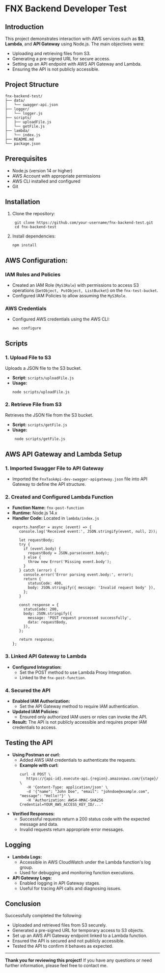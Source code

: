 # FNX Backend Developer Test
## Introduction
This project demonstrates interaction with AWS services such as **S3**, **Lambda**, and **API Gateway** using Node.js. The main objectives were:
- Uploading and retrieving files from S3.
- Generating a pre-signed URL for secure access.
- Setting up an API endpoint with AWS API Gateway and Lambda.
- Ensuring the API is not publicly accessible.

## Project Structure
```
fnx-backend-test/
├── data/
│   └── swagger-api.json
├── logger/
│   └── logger.js
├── scripts/
│   ├── uploadFile.js
│   └── getFile.js
├── lambda/
│   └── index.js
├── README.md
└── package.json
```

## Prerequisites
- Node.js (version 14 or higher)
- AWS Account with appropriate permissions
- AWS CLI installed and configured
- Git

## Installation
1. Clone the repository:
   ```
    git clone https://github.com/your-username/fnx-backend-test.git
    cd fnx-backend-test
    ```
2. Install dependencies:
   ```
   npm install
   ```

## AWS Configuration:
### IAM Roles and Policies
- Created an IAM Role (`MyS3Role`) with permissions to access S3 operations (`GetObject, PutObject, ListBucket`) on the `fnx-test-bucket`.
- Configured IAM Policies to allow assuming the `MyS3Role`.
### AWS Credentials
- Configured AWS credentials using the AWS CLI:
  ```
  aws configure
  ```

## Scripts
### 1. Upload File to S3
Uploads a JSON file to the S3 bucket.
- **Script:** `scripts/uploadFile.js`
- **Usage:**
  ```
  node scripts/uploadFile.js
  ```
### 2. Retrieve File from S3
Retrieves the JSON file from the S3 bucket.
- **Script:** `scripts/getFile.js`
- **Usage:**
  ```
   node scripts/getFile.js
  ```

## AWS API Gateway and Lambda Setup
### 1. Imported Swagger File to API Gateway
- Imported the `FnxTaskApi-dev-swagger-apigateway.json` file into API Gateway to define the API structure.
### 2. Created and Configured Lambda Function
- **Function Name:** `fnx-post-function`
- **Runtime:** Node.js 14.x
- **Handler Code:** Located in `lambda/index.js`
  ```
  exports.handler = async (event) => {
     console.log('Received event:', JSON.stringify(event, null, 2));

     let requestBody;
     try {
       if (event.body) {
         requestBody = JSON.parse(event.body);
       } else {
         throw new Error('Missing event.body');
       }
     } catch (error) {
       console.error('Error parsing event.body:', error);
       return {
         statusCode: 400,
         body: JSON.stringify({ message: 'Invalid request body' }),
       };
     }
   
     const response = {
       statusCode: 200,
       body: JSON.stringify({
         message: 'POST request processed successfully',
         data: requestBody,
       }),
     };
   
     return response;
  };
  ```
### 3. Linked API Gateway to Lambda
- **Configured Integration:**
   - Set the POST method to use Lambda Proxy Integration.
   - Linked to the `fnx-post-function`.
### 4. Secured the API
- **Enabled IAM Authorization:**
   - Set the API Gateway method to require IAM authentication.
- **Updated IAM Policies:**
   - Ensured only authorized IAM users or roles can invoke the API.
- **Result:** The API is not publicly accessible and requires proper IAM credentials to access.

## Testing the API
- **Using Postman or curl:**
   - Added AWS IAM credentials to authenticate the requests.
   - **Example with curl:**
     ```
     curl -X POST \
        https://{api-id}.execute-api.{region}.amazonaws.com/{stage}/ \
        -H 'Content-Type: application/json' \
        -d '{"name": "John Doe", "email": "johndoe@example.com", "message": "Hello!"}' \
        -H 'Authorization: AWS4-HMAC-SHA256 Credential=YOUR_AWS_ACCESS_KEY_ID/...'
     ```
- **Verified Responses:**
   - Successful requests return a 200 status code with the expected message and data.
   - Invalid requests return appropriate error messages.

## Logging
- **Lambda Logs:**
   - Accessible in AWS CloudWatch under the Lambda function's log group.
   - Used for debugging and monitoring function executions.
- **API Gateway Logs:**
   - Enabled logging in API Gateway stages.
   - Useful for tracing API calls and diagnosing issues.

## Conclusion
Successfully completed the following:
- Uploaded and retrieved files from S3 securely.
- Generated a pre-signed URL for temporary access to S3 objects.
- Set up an AWS API Gateway endpoint linked to a Lambda function.
- Ensured the API is secured and not publicly accessible.
- Tested the API to confirm it behaves as expected.

___
**Thank you for reviewing this project!**
If you have any questions or need further information, please feel free to contact me.




























   

